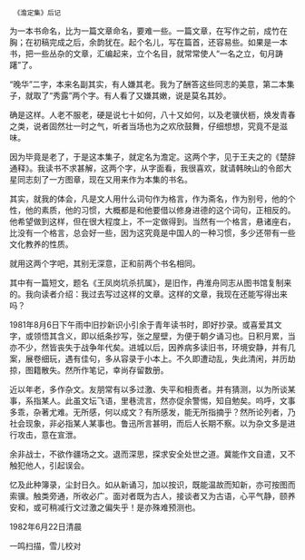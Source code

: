      《澹定集》后记 

  为一本书命名，比为一篇文章命名，要难一些。一篇文章，在写作之前，成竹在胸；在初稿完成之后，余韵犹在。起个名儿，写在篇首，还容易些。如果是一本书，把一些丛杂的文章，汇编起来，立个名目，就常常使人“一名之立，旬月踌躇”了。 

  “晚华”二字，本来名副其实，有人嫌其老。我为了酬答这些同志的美意，第二本集子，就取了“秀露”两个字。有人看了又嫌其嫩，说是莫名其妙。 

  确是这样。人老不服老，硬是说七十如何，八十又如何，以及老骥伏枥，焕发青春之类，说者固然壮一时之气，听者当场也为之欢欣鼓舞，仔细想想，究竟不是滋味。 

  因为毕竟是老了，于是这本集子，就定名为澹定。这两个字，见于王夫之的《楚辞通释》。我读书不求甚解，这两个字，从字面看，我很喜欢，就请韩映山的令郎大星同志刻了一方图章，现在又用来作为本集的书名。 

  其实，就我的体会，凡是文人用什么词句作为格言，作为斋名，作为别号，他的个性，他的素质，他的习惯，大概都是和他要借以修身进德的这个词句，正相反的。他希望做到这样，但在很大程度上，不一定做得到。当然有一个格言，悬诸座右，比没有一个格言，总会好一些，因为这究竟是中国人的一种习惯，多少还带有一些文化教养的性质。 

  就用这两个字吧，其别无深意，正和前两个书名相同。 

  其中有一篇短文，题名《王凤岗坑杀抗属》，是旧作，冉淮舟同志从图书馆复制来的。我向读者介绍：我过去写过这样的文章。这样的文章，我现在还能写得出来吗？ 

  1981年8月6日下午雨中旧抄新识小引余于青年读书时，即好抄录。或喜爱其文字，或领悟其含义，即以纸条抄写，张之屋壁，为便于朝夕诵习也。日积月累，当亦不少，然皆丧失于战争年代矣。进城以后，因养病多读旧书，环境安静，并有几案，展卷细玩，遇有佳句，多从容录于小本上。不久即遭动乱，失此清闲，并历劫掠，图籍散失。然所作笔记，幸尚存留数册。 

  近以年老，多作杂文。友朋常有以多过激、失平和相责者。并有猜测，以为所谈某事，系指某人。此虽文坛飞语，里巷流言，然亦促余警惕，知自勉矣。呜呼，文事多乖，杂著尤难。无所感，何以成文？有所感发，能无所指摘乎？然所论列者，乃社会现象，非必指某人某事也。鲁迅所言甚明，而后人长期不察。以为杂文多是进行攻击，意在宣泄。 

  余非战士，不欲作疆场之文。退而深思，探求安全处世之道。冀能作文自遣，又不触犯他人，引起误会。 

  忆及此种簿录，尘封日久。如从新诵习，加以按识，既能温故而知新，亦可按图而索骥。触类旁通，所收必广。面对者既为古人，接谈者又为古语，心平气静，颐养安和，或可稍减行文过激之偏失乎！是亦殊难预测也。 

  1982年6月22日清晨 

  一鸣扫描，雪儿校对 

